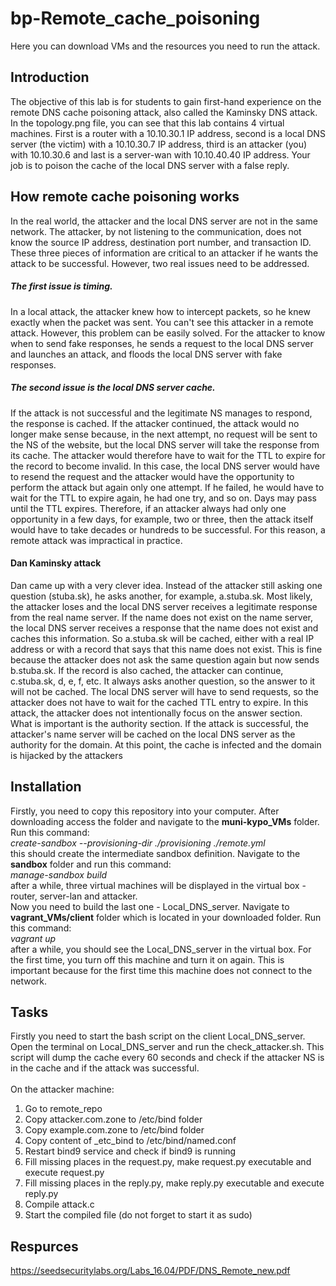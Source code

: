 # bp-Remote_cache_poisoning

Here you can download VMs and the resources you need to run the attack.

## Introduction
The objective of this lab is for students to gain first-hand experience on the remote DNS cache poisoning attack, also called the Kaminsky DNS attack. In the topology.png file, you can see that this lab contains 4 virtual machines. First is a router with a 10.10.30.1 IP address, second is a local DNS server (the victim) with a 10.10.30.7 IP address, third is an attacker (you) with 10.10.30.6 and last is a server-wan with 10.10.40.40 IP address. Your job is to poison the cache of the local DNS server with a false reply.

## How remote cache poisoning works
In the real world, the attacker and the local DNS server are not in the same network. The attacker, by not listening to the communication, does not know the source IP address, destination port number, and transaction ID. These three pieces of information are critical to an attacker if he wants the attack to be successful. However, two real issues need to be addressed. 
##### The first issue is timing.
In a local attack, the attacker knew how to intercept packets, so he knew exactly when the packet was sent. You can't see this attacker in a remote attack. However, this problem can be easily solved. For the attacker to know when to send fake responses, he sends a request to the local DNS server and launches an attack, and floods the local DNS server with fake responses. 
##### The second issue is the local DNS server cache. 
If the attack is not successful and the legitimate NS manages to respond, the response is cached. If the attacker continued, the attack would no longer make sense because, in the next attempt, no request will be sent to the NS of the website, but the local DNS server will take the response from its cache. The attacker would therefore have to wait for the TTL to expire for the record to become invalid. In this case, the local DNS server would have to resend the request and the attacker would have the opportunity to perform the attack but again only one attempt. If he failed, he would have to wait for the TTL to expire again, he had one try, and so on. Days may pass until the TTL expires. Therefore, if an attacker always had only one opportunity in a few days, for example, two or three, then the attack itself would have to take decades or hundreds to be successful. For this reason, a remote attack was impractical in practice.

#### Dan Kaminsky attack 
Dan came up with a very clever idea. Instead of the attacker still asking one question (stuba.sk), he asks another, for example, a.stuba.sk. Most likely, the attacker loses and the local DNS server receives a legitimate response from the real name server. If the name does not exist on the name server, the local DNS server receives a response that the name does not exist and caches this information. So a.stuba.sk will be cached, either with a real IP address or with a record that says that this name does not exist. This is fine because the attacker does not ask the same question again but now sends b.stuba.sk. If the record is also cached, the attacker can continue, c.stuba.sk, d, e, f, etc. It always asks another question, so the answer to it will not be cached. The local DNS server will have to send requests, so the attacker does not have to wait for the cached TTL entry to expire. In this attack, the attacker does not intentionally focus on the answer section. What is important is the authority section. If the attack is successful, the attacker's name server will be cached on the local DNS server as the authority for the domain. At this point, the cache is infected and the domain is hijacked by the attackers
## Installation
Firstly, you need to copy this repository into your computer. After downloading access the folder and navigate to the **muni-kypo_VMs** folder. Run this command: 
<br />
*create-sandbox --provisioning-dir ./provisioning ./remote.yml*
<br />
this should create the intermediate sandbox definition. Navigate to the **sandbox** folder and run this command:
<br />
*manage-sandbox build*
<br />
after a while, three virtual machines will be displayed in the virtual box - router, server-lan and attacker.
<br />
Now you need to build the last one - Local_DNS_server. Navigate to **vagrant_VMs/client** folder which is located in your downloaded folder. Run this command:
<br />
*vagrant up*
<br />
after a while, you should see the Local_DNS_server in the virtual box. For the first time, you turn off this machine and turn it on again. This is important because for the first time this machine does not connect to the network.

## Tasks
Firstly you need to start the bash script on the client Local_DNS_server. Open the terminal on Local_DNS_server and run the check_attacker.sh. This script will dump the cache every 60 seconds and check if the attacker NS is in the cache and if the attack was successful.
<br /><br />
On the attacker machine:
1. Go to remote_repo
2. Copy attacker.com.zone to /etc/bind folder
3. Copy example.com.zone to /etc/bind folder
4. Copy content of _etc_bind to /etc/bind/named.conf
5. Restart bind9 service and check if bind9 is running
6. Fill missing places in the request.py, make request.py executable and execute request.py
7. Fill missing places in the reply.py, make reply.py executable and execute reply.py
8. Compile attack.c
9. Start the compiled file (do not forget to start it as sudo)

## Respurces
https://seedsecuritylabs.org/Labs_16.04/PDF/DNS_Remote_new.pdf
